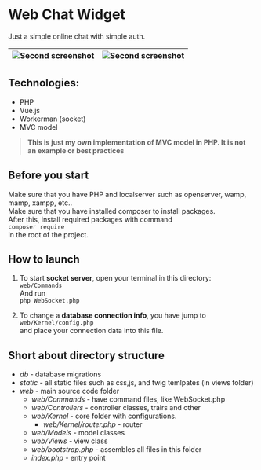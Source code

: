 # Web Chat Widget

Just a simple online chat with simple auth.

| ![Second screenshot](https://i.ibb.co/hMQHtK0/Screenshot-10.png)  | ![Second screenshot](https://i.ibb.co/93MBW2w/Screenshot-1.png) |
| ------------- | ------------- |

## Technologies:
- PHP
- Vue.js
- Workerman (socket)
- MVC model

>**This is just my own implementation of MVC model in PHP. It is not an example or best practices**

## Before you start
Make sure that you have PHP and localserver such as openserver, wamp, mamp, xampp, etc..<br>
Make sure that you have installed composer to install packages.<br>
After this, install required packages with command
<br>```composer require```</br> in the root of the project.

## How to launch

1. To start **socket server**, open your terminal in this directory:
<br>```web/Commands``` <br>
And run
<br>```php WebSocket.php```<br>

2. To change a **database connection info**, you have jump to 
<br>```web/Kernel/config.php```</br>
and place your connection data into this file.

## Short about directory structure
- *db* - database migrations
- *static* - all static files such as css,js, and twig temlpates (in views folder)
- *web* - main source code folder
    - *web/Commands* - have command files, like WebSocket.php
    - *web/Controllers* - controller classes, trairs and other
    - *web/Kernel* - core folder with configurations.  
        - *web/Kernel/router.php* - router
    - *web/Models* - model classes
    - *web/Views* - view class
    - *web/bootstrap.php* - assembles all files in this folder
    - *index.php* - entry point